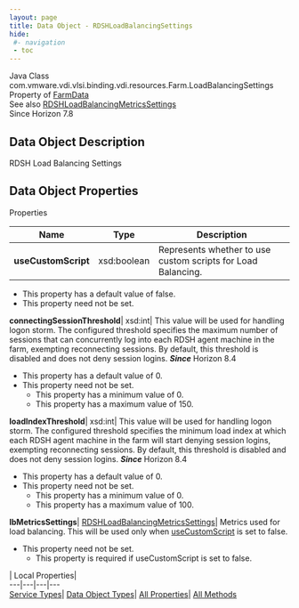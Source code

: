 ```yaml
---
layout: page
title: Data Object - RDSHLoadBalancingSettings
hide:
 #- navigation
 - toc
---
```






Java Class
    com.vmware.vdi.vlsi.binding.vdi.resources.Farm.LoadBalancingSettings  
Property of
     [FarmData](vdi.resources.Farm.FarmData.md#field_detail)  
See also
     [RDSHLoadBalancingMetricsSettings](vdi.resources.Farm.LoadBalancingMetricsSettings.md)  
Since 
    Horizon 7.8

## Data Object Description 

RDSH Load Balancing Settings 

## Data Object Properties

Properties

Name |  Type |  Description   
---|---|---  
**useCustomScript**|  xsd:boolean|  Represents whether to use custom scripts for Load Balancing.   


  * This property has a default value of false.
* This property need not be set.

  
**connectingSessionThreshold**|  xsd:int|  This value will be used for handling logon storm. The configured threshold specifies the maximum number of sessions that can concurrently log into each RDSH agent machine in the farm, exempting reconnecting sessions. By default, this threshold is disabled and does not deny session logins.  **_Since_** Horizon 8.4  


  * This property has a default value of 0.
* This property need not be set.
  * This property has a minimum value of 0. 
  * This property has a maximum value of 150. 

  
**loadIndexThreshold**|  xsd:int|  This value will be used for handling logon storm. The configured threshold specifies the minimum load index at which each RDSH agent machine in the farm will start denying session logins, exempting reconnecting sessions. By default, this threshold is disabled and does not deny session logins.  **_Since_** Horizon 8.4  


  * This property has a default value of 0.
* This property need not be set.
  * This property has a minimum value of 0. 
  * This property has a maximum value of 100. 

  
**lbMetricsSettings**| [RDSHLoadBalancingMetricsSettings](vdi.resources.Farm.LoadBalancingMetricsSettings.md)|  Metrics used for load balancing. This will be used only when [useCustomScript](vdi.resources.Farm.LoadBalancingSettings.md#useCustomScript) is set to false.   


* This property need not be set.
  * This property is required if useCustomScript is set to false.

  
  
  
 | Local Properties|   
---|---|---|---  
[Service Types](index-mo_types.md)| [Data Object Types](index-do_types.md)| [All Properties](index-properties.md)| [All Methods](index-methods.md)  
  
  

